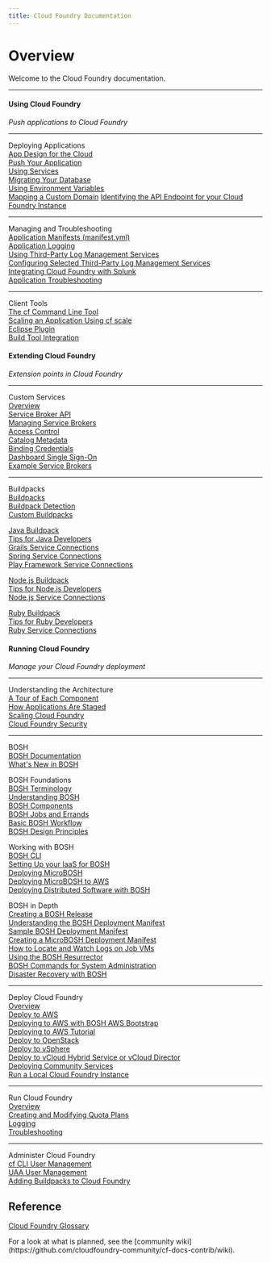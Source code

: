 ```yaml
---
title: Cloud Foundry Documentation
---
```


<h1>Overview</h1>
Welcome to the Cloud Foundry documentation.
<hr />
<div>
<div class="column-left">
  <div class="column-title">
      <h4>Using Cloud Foundry</h4>
  </div>
  <p><i>Push applications to Cloud Foundry</i></p>
  <hr />
  <p>
    Deploying Applications<br />
    <a href="/devguide/deploy-apps/prepare-to-deploy.html">App Design for the Cloud</a><br />
    <a href="/devguide/deploy-apps/">Push Your Application</a><br />
    <a href="/devguide/services/">Using Services</a><br />
    <a href="/devguide/services/migrate-db.html">Migrating Your Database</a><br />
    <a href="/devguide/deploy-apps/environment-variable.html">Using Environment Variables</a><br />
    <a href="/devguide/deploy-apps/domains-routes.html">Mapping a Custom Domain</a>
    <a href="/devguide/deploy-apps/api-endpoint.html">Identifying the API Endpoint for your Cloud Foundry Instance</a>
  </p>
  <hr />
  <p>
    Managing and Troubleshooting<br />
    <a href="/devguide/deploy-apps/manifest.html">Application Manifests (manifest.yml)</a><br />
    <a href="/devguide/deploy-apps/streaming-logs.html">Application Logging</a><br />
    <a href="/devguide/services/log-management.html">Using Third-Party Log Management Services</a><br />
    <a href="/devguide/services/log-management-thirdparty-svc.html">Configuring Selected Third-Party Log Management Services</a><br />
    <a href="/devguide/services/integrate-splunk.html">Integrating Cloud Foundry with Splunk</a><br />
    <a href="/devguide/deploy-apps/troubleshoot-app-health.html">Application Troubleshooting</a>
  </p>
  <hr />
  <p>Client Tools<br />
    <a href="/devguide/installcf/">The cf Command Line Tool</a><br />
    <a href="/devguide/deploy-apps/cf-scale.html">Scaling an Application Using cf scale</a><br />
    <a href="/buildpacks/java/sts.html">Eclipse Plugin</a><br />
    <a href="/buildpacks/java/build-tool-int.html">Build Tool Integration</a>
  </p>
</div>

<div class="column-middle">
  <div class="column-title">
    <h4>Extending Cloud Foundry</h4>
  </div>
  <p><i>Extension points in Cloud Foundry</i></p>
  <hr />
  <p>
    Custom Services<br />
    <a href="/services/overview.html">Overview</a><br />
    <a href="/services/api.html">Service Broker API</a><br />
    <a href="/services/managing-service-brokers.html">Managing Service Brokers</a><br />
    <a href="/services/access-control.html">Access Control</a><br />
    <a href="/services/catalog-metadata.html">Catalog Metadata</a><br />
    <a href="/services/binding-credentials.html">Binding Credentials</a><br />
    <a href="/services/dashboard-sso.html">Dashboard Single Sign-On</a><br />
    <a href="/services/examples.html">Example Service Brokers</a>
 </p>

  <hr />
  <p>
    Buildpacks<br />
	<a href="/buildpacks/">Buildpacks</a><br />
	<a href="/buildpacks/detection.html">Buildpack Detection</a><br />
	<a href="/buildpacks/custom.html">Custom Buildpacks</a><br />
  </p>
  <p>
	<a href="/buildpacks/java/">Java Buildpack</a><br />
	<a href="/buildpacks/java/java-tips.html">Tips for Java Developers</a><br />
	<a href="/buildpacks/java/grails-service-bindings.html">Grails Service Connections</a><br />
	<a href="/buildpacks/java/spring-service-bindings.html">Spring Service Connections</a><br />
	<a href="/buildpacks/java/play-service-bindings.html">Play Framework Service Connections</a><br />
  </p>
  <p>
	<a href="/buildpacks/node">Node.js Buildpack</a><br />
	<a href="/buildpacks/node/node-tips.html">Tips for Node.js Developers</a><br />
	<a href="/buildpacks/node/node-service-bindings.html">Node.js Service Connections</a><br />
  </p>
  <p>
	<a href="/buildpacks/ruby/">Ruby Buildpack</a><br />
	<a href="/buildpacks/ruby/ruby-tips.html">Tips for Ruby Developers</a><br />
	<a href="/buildpacks/ruby/ruby-service-bindings.html">Ruby Service Connections</a><br />
  </p>
</div>

<div class="column-right">
  <div class="column-title">
      <h4>Running Cloud Foundry</h4>
  </div>
  <p><i>Manage your Cloud Foundry deployment</i></p>
  <hr />
  <p>
    Understanding the Architecture<br />
    <a href="/concepts/architecture/">A Tour of Each Component</a><br />
    <a href="/concepts/how-applications-are-staged.html">How Applications Are Staged</a><br />
    <a href="/concepts/high-availability.html">Scaling Cloud Foundry</a><br />
    <a href="/concepts/security.html">Cloud Foundry Security</a></p>
  </p>
  <hr />
  <p>BOSH<br />
  <a href="/bosh/">BOSH Documentation</a><br />
  <a href="/bosh/bosh-new.html">What's New in BOSH</a><br />
  </p>
  <p>
    BOSH Foundations<br />
    <a href="/bosh/terminology.html">BOSH Terminology</a><br />
    <a href="/bosh/understanding-bosh.html">Understanding BOSH</a><br />
    <a href="/bosh/bosh-components.html">BOSH Components</a><br />
    <a href="/bosh/jobs.html">BOSH Jobs and Errands</a><br />
    <a href="/bosh/workflow.html">Basic BOSH Workflow</a><br />
    <a href="/bosh/design.html">BOSH Design Principles</a><br />
  </p>
  <p>
    Working with BOSH<br />
    <a href="/bosh/bosh-cli.html">BOSH CLI</a><br />
    <a href="/bosh/iaas-setup.html">Setting Up your IaaS for BOSH</a><br />
    <a href="/bosh/deploy-microbosh.html">Deploying MicroBOSH</a><br />
    <a href="/bosh/deploy-microbosh-to-aws.html">Deploying MicroBOSH to AWS</a><br />
    <a href="/bosh/deploy-with-bosh.html">Deploying Distributed Software with BOSH</a><br />
  </p>
  <p>
    BOSH in Depth<br />
    <a href="/bosh/create-release.html">Creating a BOSH Release</a><br />
    <a href="/bosh/deployment-manifest.html">Understanding the BOSH Deployment Manifest</a><br />
    <a href="/bosh/sample-manifest.html">Sample BOSH Deployment Manifest</a><br />
    <a href="/bosh/create-micro-manifest.html">Creating a MicroBOSH Deployment Manifest</a><br />
    <a href="/bosh/job-logs.html">How to Locate and Watch Logs on Job VMs</a><br />
	<a href="/bosh/bosh-resurrector.html">Using the BOSH Resurrector</a><br />
	<a href="/bosh/sysadmin-commands.html">BOSH Commands for System Administration</a><br />
	<a href="/bosh/disaster-recovery.html">Disaster Recovery with BOSH</a><br />
  </p>
  <hr />
  <p>
    Deploy Cloud Foundry<br />
    <a href="/deploying/">Overview</a><br />
    <a href="/deploying/ec2/">Deploy to AWS</a><br />
	<a href="/deploying/ec2/bootstrap-aws-vpc.html">Deploying to AWS with BOSH AWS Bootstrap</a></br>
	<a href="/deploying/ec2/aws_steps.html">Deploying to AWS Tutorial</a></br>
    <a href="/deploying/openstack/">Deploy to OpenStack</a><br />
    <a href="/deploying/vsphere/">Deploy to vSphere</a><br />
    <a href="/deploying/vcloud/">Deploy to vCloud Hybrid Service or vCloud Director</a><br />
    <a href="/deploying/adding-services.html">Deploying Community Services</a><br />
    <a href="/deploying/run-local.html">Run a Local Cloud Foundry Instance</a>
  </p>
  <hr />
  <p>
    Run Cloud Foundry<br />
    <a href="/running/">Overview</a><br />
	<a href="/running/managing-cf/quota-plans.html">Creating and Modifying Quota Plans</a><br />
    <a href="/running/managing-cf/logging.html">Logging</a><br />
    <a href="/running/troubleshooting/">Troubleshooting</a>
  </p>
  <hr />
  <p>
    Administer Cloud Foundry<br />
    <a href="/adminguide/cli-user-management.html">cf CLI User Management</a><br />
    <a href="/adminguide/uaa-user-management.html">UAA User Management</a><br />
    <a href="/adminguide/buildpacks.html">Adding Buildpacks to Cloud Foundry</a><br />
  </p>
</div>
</div>
<div>
  <h2>Reference</h2>
  <p><a href="/concepts/glossary.html">Cloud Foundry Glossary</a></p>
  For a look at what is planned, see the
  [community wiki](https://github.com/cloudfoundry-community/cf-docs-contrib/wiki).
</div>

